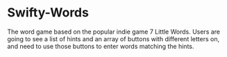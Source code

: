 # Swifty-Words
The word game based on the popular indie game 7 Little Words. Users are going to see a list of hints and an array of buttons with different letters on, and need to use those buttons to enter words matching the hints.

